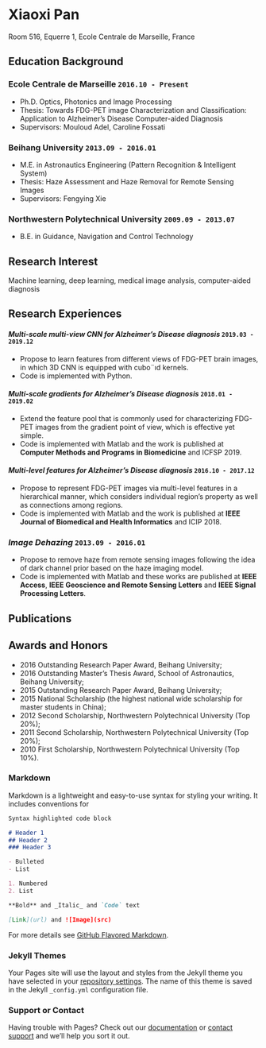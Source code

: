 # Xiaoxi Pan
Room 516, Equerre 1, Ecole Centrale de Marseille, France
## Education Background
### __Ecole Centrale de Marseille__   `2016.10 - Present`
- Ph.D. Optics, Photonics and Image Processing
- Thesis: Towards FDG-PET image Characterization and Classification: Application to Alzheimer’s Disease
Computer-aided Diagnosis
- Supervisors: Mouloud Adel, Caroline Fossati

### __Beihang University__ `2013.09 - 2016.01`
- M.E. in Astronautics Engineering (Pattern Recognition & Intelligent System)
- Thesis: Haze Assessment and Haze Removal for Remote Sensing Images
- Supervisors: Fengying Xie

### __Northwestern Polytechnical University__ `2009.09 - 2013.07`
- B.E. in Guidance, Navigation and Control Technology

## Research Interest
Machine learning, deep learning, medical image analysis, computer-aided diagnosis

## Research Experiences
#### _Multi-scale multi-view CNN for Alzheimer’s Disease diagnosis_   `2019.03 - 2019.12`
- Propose to learn features from different views of FDG-PET brain images, in which 3D CNN is equipped with cubo¨ıd kernels.
- Code is implemented with Python.

#### _Multi-scale gradients for Alzheimer’s Disease diagnosis_  `2018.01 - 2019.02`
- Extend the feature pool that is commonly used for characterizing FDG-PET images from the gradient point of view, which is effective yet simple.
- Code is implemented with Matlab and the work is published at __Computer Methods and Programs in Biomedicine__ and ICFSP 2019.

#### _Multi-level features for Alzheimer’s Disease diagnosis_  `2016.10 - 2017.12`
- Propose to represent FDG-PET images via multi-level features in a hierarchical manner, which considers individual region’s property as well as connections among regions.
- Code is implemented with Matlab and the work is published at __IEEE Journal of Biomedical and Health Informatics__ and ICIP 2018.

### _Image Dehazing_ `2013.09 - 2016.01`
- Propose to remove haze from remote sensing images following the idea of dark channel prior based on the haze imaging model.
- Code is implemented with Matlab and these works are published at __IEEE Access__, __IEEE Geoscience and Remote Sensing Letters__ and __IEEE Signal Processing Letters__.


## Publications


## Awards and Honors
- 2016 Outstanding Research Paper Award, Beihang University;
- 2016 Outstanding Master’s Thesis Award, School of Astronautics, Beihang University;
- 2015 Outstanding Research Paper Award, Beihang University;
- 2015 National Scholarship (the highest national wide scholarship for master students in China);
- 2012 Second Scholarship, Northwestern Polytechnical University (Top 20%);
- 2011 Second Scholarship, Northwestern Polytechnical University (Top 20%);
- 2010 First Scholarship, Northwestern Polytechnical University (Top 10%).

### Markdown

Markdown is a lightweight and easy-to-use syntax for styling your writing. It includes conventions for

```markdown
Syntax highlighted code block

# Header 1
## Header 2
### Header 3

- Bulleted
- List

1. Numbered
2. List

**Bold** and _Italic_ and `Code` text

[Link](url) and ![Image](src)
```

For more details see [GitHub Flavored Markdown](https://guides.github.com/features/mastering-markdown/).

### Jekyll Themes

Your Pages site will use the layout and styles from the Jekyll theme you have selected in your [repository settings](https://github.com/xi11/xi11.github.io/settings). The name of this theme is saved in the Jekyll `_config.yml` configuration file.

### Support or Contact

Having trouble with Pages? Check out our [documentation](https://help.github.com/categories/github-pages-basics/) or [contact support](https://github.com/contact) and we’ll help you sort it out.
